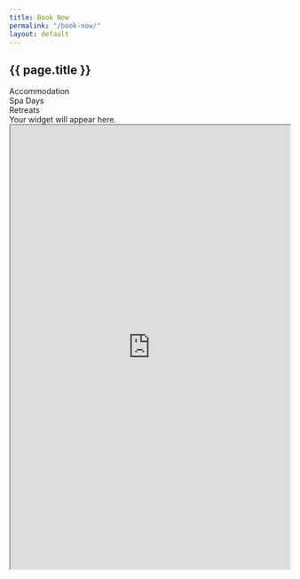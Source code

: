 ```yaml
---
title: Book Now
permalink: "/book-now/"
layout: default
---
```


<section id="book-now">
    <div class="about">
        <h2>{{ page.title }}</h2>
    </div>
    <div class="booking-toggle flex">
        <div class="btn accomodation-button">Accommodation</div> <div class="btn s-button">Spa Days</div> <div class="btn Retreats-button">Retreats</div>
    </div>
    <div class="platform booking-cal active">
        <div data-calendar-key="E55755E8B4F2753BF0525E801AA3DDE4932565249BE8DE0E1A4179AD7D69345D170EEF11BFBC38B3A7A51585C16A08CFEC6525BEA3AB1235" data-calendar-departure-picker="true" data-calendar-mobile-grid="true"> Your widget will appear here. </div> <script src="https://secure.supercontrol.co.uk/components/embed.js"></script>    
    </div>
    <div class="platform booking-spa">
        <iframe src="https://www.supersaas.com/schedule/IntheStix/Spa_Days?view=free" width="100%" height="800"> </iframe>
    </div>
</section>
